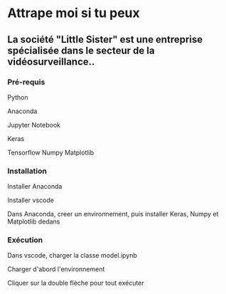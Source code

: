 # Attrape moi si tu peux




## La société "Little Sister" est une entreprise spécialisée dans le secteur de la vidéosurveillance..


### Pré-requis

Python

Anaconda

Jupyter Notebook

Keras

Tensorflow
Numpy
Matplotlib


### Installation

Installer Anaconda

Installer vscode

Dans Anaconda, creer un environnement, puis installer Keras, Numpy et Matplotlib dedans


### Exécution

Dans vscode, charger la classe model.ipynb

Charger d'abord l'environnement

Cliquer sur la double flèche pour tout exécuter